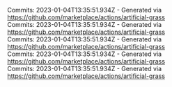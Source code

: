 Commits: 2023-01-04T13:35:51.934Z - Generated via https://github.com/marketplace/actions/artificial-grass
<br>
Commits: 2023-01-04T13:35:51.934Z - Generated via https://github.com/marketplace/actions/artificial-grass
<br>
Commits: 2023-01-04T13:35:51.934Z - Generated via https://github.com/marketplace/actions/artificial-grass
<br>
Commits: 2023-01-04T13:35:51.934Z - Generated via https://github.com/marketplace/actions/artificial-grass
<br>
Commits: 2023-01-04T13:35:51.934Z - Generated via https://github.com/marketplace/actions/artificial-grass
<br>
